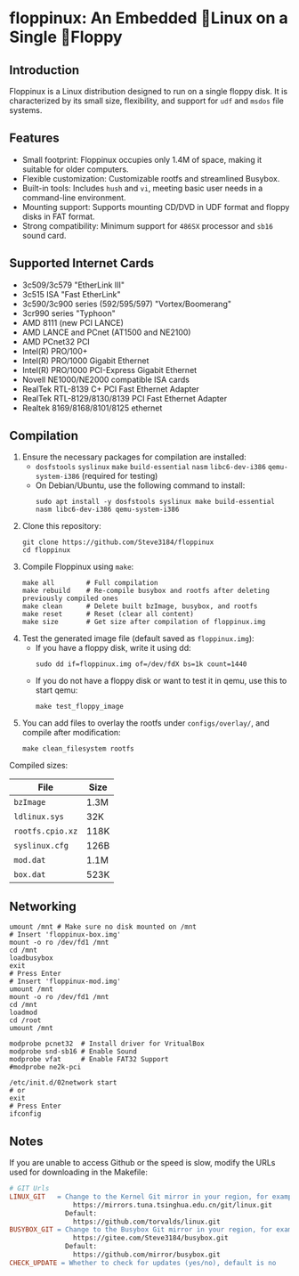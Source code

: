 # floppinux: An Embedded 🐧Linux on a Single 💾Floppy

## Introduction

Floppinux is a Linux distribution designed to run on a single floppy disk. It is characterized by its small size, flexibility, and support for `udf` and `msdos` file systems.

## Features

- Small footprint: Floppinux occupies only 1.4M of space, making it suitable for older computers.
- Flexible customization: Customizable rootfs and streamlined Busybox.
- Built-in tools: Includes `hush` and `vi`, meeting basic user needs in a command-line environment.
- Mounting support: Supports mounting CD/DVD in UDF format and floppy disks in FAT format.
- Strong compatibility: Minimum support for `486SX` processor and `sb16` sound card.

## Supported Internet Cards

- 3c509/3c579 "EtherLink III"
- 3c515 ISA "Fast EtherLink"
- 3c590/3c900 series (592/595/597) "Vortex/Boomerang"
- 3cr990 series "Typhoon"
- AMD 8111 (new PCI LANCE)
- AMD LANCE and PCnet (AT1500 and NE2100)
- AMD PCnet32 PCI
- Intel(R) PRO/100+
- Intel(R) PRO/1000 Gigabit Ethernet
- Intel(R) PRO/1000 PCI-Express Gigabit Ethernet
- Novell NE1000/NE2000 compatible ISA cards
- RealTek RTL-8139 C+ PCI Fast Ethernet Adapter
- RealTek RTL-8129/8130/8139 PCI Fast Ethernet Adapter
- Realtek 8169/8168/8101/8125 ethernet

## Compilation

1. Ensure the necessary packages for compilation are installed:
   - `dosfstools` `syslinux` `make` `build-essential` `nasm` `libc6-dev-i386` `qemu-system-i386` (required for testing)
   - On Debian/Ubuntu, use the following command to install:
     ```shell
     sudo apt install -y dosfstools syslinux make build-essential nasm libc6-dev-i386 qemu-system-i386
     ```
2. Clone this repository:
   ```shell
   git clone https://github.com/Steve3184/floppinux
   cd floppinux
   ```
3. Compile Floppinux using `make`:
   ```shell
   make all        # Full compilation
   make rebuild    # Re-compile busybox and rootfs after deleting previously compiled ones
   make clean      # Delete built bzImage, busybox, and rootfs
   make reset      # Reset (clear all content)
   make size       # Get size after compilation of floppinux.img
   ```
4. Test the generated image file (default saved as `floppinux.img`):
   - If you have a floppy disk, write it using dd:
     ```shell
     sudo dd if=floppinux.img of=/dev/fdX bs=1k count=1440
     ```
   - If you do not have a floppy disk or want to test it in qemu, use this to start qemu:
     ```shell
     make test_floppy_image
     ```
5. You can add files to overlay the rootfs under `configs/overlay/`, and compile after modification:
   ```shell
   make clean_filesystem rootfs
   ```

Compiled sizes:

| File              | Size   | 
|------------------|--------|
| `bzImage`        | 1.3M   |
| `ldlinux.sys`    | 32K    |
| `rootfs.cpio.xz` | 118K   |
| `syslinux.cfg`   | 126B   |
| `mod.dat`        | 1.1M   |
| `box.dat`        | 523K   |

## Networking

```shell
umount /mnt # Make sure no disk mounted on /mnt
# Insert 'floppinux-box.img'
mount -o ro /dev/fd1 /mnt
cd /mnt
loadbusybox
exit
# Press Enter
# Insert 'floppinux-mod.img'
umount /mnt
mount -o ro /dev/fd1 /mnt
cd /mnt
loadmod
cd /root
umount /mnt

modprobe pcnet32  # Install driver for VritualBox
modprobe snd-sb16 # Enable Sound
modprobe vfat     # Enable FAT32 Support
#modprobe ne2k-pci

/etc/init.d/02network start
# or
exit
# Press Enter
ifconfig
```

## Notes
If you are unable to access Github or the speed is slow, modify the URLs used for downloading in the Makefile:
```Makefile
# GIT Urls
LINUX_GIT   = Change to the Kernel Git mirror in your region, for example, for Chinese users:
                https://mirrors.tuna.tsinghua.edu.cn/git/linux.git
              Default:
                https://github.com/torvalds/linux.git
BUSYBOX_GIT = Change to the Busybox Git mirror in your region, for example, for Chinese users:
                https://gitee.com/Steve3184/busybox.git
              Default:
                https://github.com/mirror/busybox.git
CHECK_UPDATE = Whether to check for updates (yes/no), default is no
```